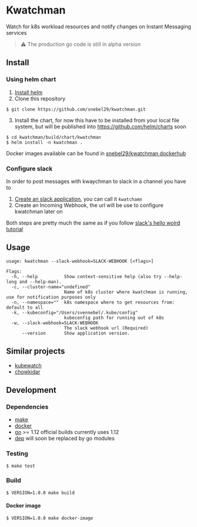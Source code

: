 # Kwatchman

Watch for k8s workload resources and notify changes on Instant Messaging services

> :warning: The production go code is still in alpha version

## Install

### Using helm chart

1. [Install helm](https://helm.sh/docs/using_helm/)
2. Clone this repository
```
$ git clone https://github.com/snebel29/kwatchman.git
```
3. Install the chart, for now this have to be installed from your local file system, but will be published into https://github.com/helm/charts soon
```
$ cd kwatchman/build/chart/kwatchman
$ helm install -n kwatchman .
```

Docker images available can be found in [snebel29/kwatchman dockerhub](https://cloud.docker.com/repository/docker/snebel29/kwatchman)

### Configure slack

In order to post messages with kwaychman to slack in a channel you have to 

1. [Create an slack application](https://api.slack.com/apps/new), you can call it `kwatchamn`
2. Create an Incoming Webhook, the url will be use to configure kwatchman later on

Both steps are pretty much the same as if you follow [slack's hello wolrd tutorial](https://api.slack.com/tutorials/slack-apps-hello-world)

## Usage
```
usage: kwatchman --slack-webhook=SLACK-WEBHOOK [<flags>]

Flags:
  -h, --help          Show context-sensitive help (also try --help-long and --help-man).
  -c, --cluster-name="undefined"  
                      Name of k8s cluster where kwatchman is running, use for notification purposes only
  -n, --namespace=""  k8s namespace where to get resources from: default to all
  -k, --kubeconfig="/Users/svennebel/.kube/config"  
                      kubeconfig path for running out of k8s
  -w, --slack-webhook=SLACK-WEBHOOK  
                      The slack webhook url (Required)
      --version       Show application version.
```

## Similar projects

- [kubewatch](https://github.com/bitnami-labs/kubewatch)
- [chowkidar](https://github.com/stakater/Chowkidar)

## Development

### Dependencies

- [make](https://www.gnu.org/software/make/)
- [docker](https://www.docker.com/)
- [go](https://golang.org/dl/) >= 1.12 official builds currently uses 1.12
- [dep](https://github.com/golang/dep) will soon be replaced by go modules

### Testing
```
$ make test
```

### Build
```
$ VERSION=1.0.0 make build
```

#### Docker image
```
$ VERSION=1.0.0 make docker-image
```
